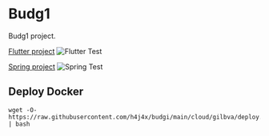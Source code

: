 # Budg1

Budg1 project.

[Flutter project](flutter/README.md) ![Flutter Test](https://github.com/h4j4x/budgi/actions/workflows/flutter-test.yml/badge.svg)

[Spring project](spring/README.md) ![Spring Test](https://github.com/h4j4x/budgi/actions/workflows/spring-test.yml/badge.svg)

## Deploy Docker

```shell
wget -O- https://raw.githubusercontent.com/h4j4x/budgi/main/cloud/gilbva/deploy.sh | bash
```
